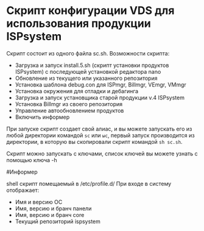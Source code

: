# Скрипт конфигурации VDS для использования продукции ISPsystem

Скрипт состоит из одного файла sc.sh. 
Возможности скрипта:
- Загрузка и запуск install.5.sh (скрипт установки продуктов ISPsystem) с последующей установкой редактора nano
- Обновление из текущего или указанного репозитория
- Установка шаблона debug.con для ISPmgr, Billmgr, VEmgr, VMmgr
- Установка окружения для отладки и дебагинга
- Загрузка и запуск установщика старой продукции v.4 ISPsystem
- Установка Billmgr из своего репозитория
- Управление автообновлением продуктов
- Включить информер

При запуске скрипт создает свой алиас, и вы можете запускать его из любой директории командой `sc` или `ыс`, первый запуск производится
из директории, в которую вы скопировали скрипт командой `sh sc.sh`.

Скрипт можно запускать с ключами, список ключей вы можете узнать с помощью ключа -h

#Информер

shell скрипт помещаемый в /etc/profile.d/
При входе в систему отображает:
- Имя и версию ОС
- Имя, версию и бранч панели
- Имя, версию и бранч core
- Текущий репозиторий ispsystem

